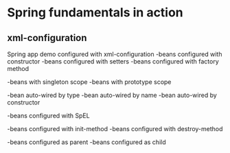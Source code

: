 # Spring fundamentals in action

## xml-configuration 
Spring app demo configured with xml-configuration 
-beans configured with constructor 
-beans configured with setters 
-beans configured with factory method 

-beans with singleton scope 
-beans with prototype scope 

-bean auto-wired by type 
-bean auto-wired by name 
-bean auto-wired by constructor 

-beans configured with SpEL 

-beans configured with init-method 
-beans configured with destroy-method 

-beans configured as parent 
-beans configured as child 